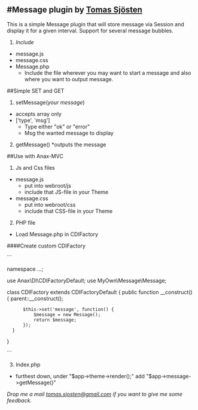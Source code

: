 #Message plugin by [Tomas Sjösten](http://tomassjosten.se)
-----------------------------

This is a simple Message plugin that will store message via Session and display it for a given interval.
Support for several message bubbles.

1. *Include*
  * message.js
  * message.css
  * Message.php
    * Include the file wherever you may want to start a message and also where you want to output message.

##Simple SET and GET
1. setMessage(_your message_)
  * accepts array only
  * ['type', 'msg']
    * Type either "ok" or "error"
    * Msg the wanted message to display

2. getMessage()
  *outputs the message


##Use with Anax-MVC
1. Js and Css files
  * message.js
    * put into webroot/js
    * include that JS-file in your Theme
  * message.css
    * put into webroot/css
    * include that CSS-file in your Theme

2. PHP file
  * Load Message.php in CDIFactory

####Create custom CDIFactory

´´´

  namespace ...;

  use Anax\DI\CDIFactoryDefault;
  use MyOwn\Message\Message;

  class CDIFactory extends CDIFactoryDefault
  {
      public function __construct()
      {
          parent::__construct();

          $this->set('message', function() {
              $message = new Message();
              return $message;
          });
      }
  }
  
´´´

3. Index.php
  * furthest down, under "$app->theme->render();" add "$app->message->getMessage()"


*Drop me a mail tomas.sjosten@gmail.com if you want to give me some feedback.*